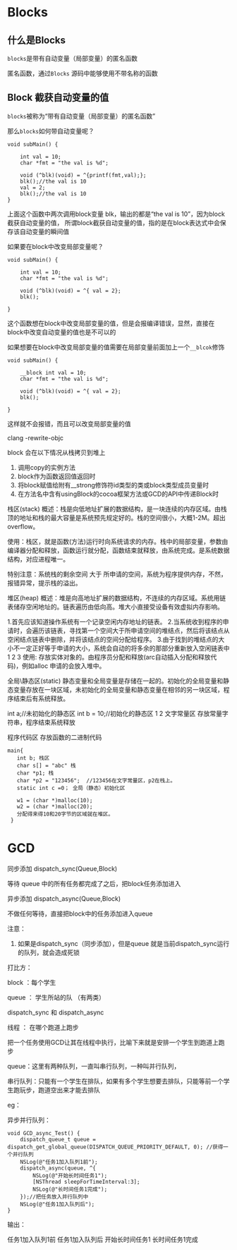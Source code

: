 # Blocks #

## 什么是Blocks ##

```blocks```是带有自动变量（局部变量）的匿名函数

匿名函数，通过```Blocks``` 源码中能够使用不带名称的函数





## Block 截获自动变量的值 ##

```blocks```被称为“带有自动变量（局部变量）的匿名函数”


那么```blocks```如何带自动变量呢？

```
void subMain() {
    
    int val = 10;
    char *fmt = "the val is %d";
    
    void (^blk)(void) = ^{printf(fmt,val);};
    blk();//the val is 10
    val = 2;
    blk();//the val is 10
}
```

上面这个函数中两次调用block变量 blk，输出的都是“the val is 10”，因为block截获自动变量的值，
所谓block截获自动变量的值，指的是在block表达式中会保存该自动变量的瞬间值


如果要在block中改变局部变量呢？

```
void subMain() {
    
    int val = 10;
    char *fmt = "the val is %d";
    
    void (^blk)(void) = ^{ val = 2};
    blk();
    
}
```

这个函数想在block中改变局部变量的值，但是会报编译错误，显然，直接在block中改变自动变量的值也是不可以的

如果想要在block中改变局部变量的值需要在局部变量前面加上一个```__blcok```修饰

```
void subMain() {
    
    __block int val = 10;
    char *fmt = "the val is %d";
    
    void (^blk)(void) = ^{ val = 2};
    blk();
    
}
```

这样就不会报错，而且可以改变局部变量的值


clang -rewrite-objc




block 会在以下情况从栈拷贝到堆上

1. 调用copy的实例方法
2. block作为函数返回值返回时
3. 将block赋值给附有__strong修饰符id类型的类或block类型成员变量时
4. 在方法名中含有usingBlock的cocoa框架方法或GCD的API中传递Block时



栈区(stack)
概述：栈是向低地址扩展的数据结构，是一块连续的内存区域。由栈顶的地址和栈的最大容量是系统预先规定好的。栈的空间很小，大概1-2M。超出overflow。

使用：栈区，就是函数(方法)运行时向系统请求的内存。栈中的局部变量，参数由编译器分配和释放，函数运行就分配，函数结束就释放，由系统完成。是系统数据结构，对应进程唯一。

特别注意：系统栈的剩余空间 大于 所申请的空间，系统为程序提供内存，不然，报错异常，提示栈的溢出。

堆区(heap)
概述：堆是向高地址扩展的数据结构，不连续的内存区域。系统用链表储存空闲地址的。链表遍历由低向高。堆大小直接受设备有效虚拟内存影响。

1.首先应该知道操作系统有一个记录空闲内存地址的链表。
2.当系统收到程序的申请时，会遍历该链表，寻找第一个空间大于所申请空间的堆结点，然后将该结点从空闲结点链表中删除，并将该结点的空间分配给程序。
3.由于找到的堆结点的大小不一定正好等于申请的大小，系统会自动的将多余的那部分重新放入空闲链表中
1
2
3
使用: 存放实体对象的。由程序员分配和释放(arc自动插入分配和释放代码)，例如alloc 申请的会放入堆中。

全局\静态区(static)
静态变量和全局变量是存储在一起的。初始化的全局变量和静态变量存放在一块区域，未初始化的全局变量和静态变量在相邻的另一块区域，程序结束后有系统释放。

int a;//未初始化的静态区
int b = 10;//初始化的静态区
1
2
文字常量区
存放常量字符串，程序结束系统释放

程序代码区
存放函数的二进制代码

```
main{
   int b; 栈区
   char s[] = "abc" 栈
   char *p1; 栈 
   char *p2 = "123456";  //123456在文字常量区，p2在栈上。
   static int c =0； 全局（静态）初始化区 

   w1 = (char *)malloc(10); 
   w2 = (char *)malloc(20); 
   分配得来得10和20字节的区域就在堆区。 
 }

```


# GCD

同步添加
dispatch_sync(Queue,Block) 

等待 queue 中的所有任务都完成了之后，把block任务添加进入

异步添加
dispatch_async(Queue,Block) 

不做任何等待，直接把block中的任务添加进入queue


注意：

1. 如果是dispatch_sync（同步添加），但是queue 就是当前dispatch_sync运行的队列，就会造成死锁


打比方：

block ：每个学生

queue ： 学生所站的队 （有两类）

dispatch_sync 和 dispatch_async

线程 ： 在哪个跑道上跑步



把一个任务使用GCD让其在线程中执行，比喻下来就是安排一个学生到跑道上跑步


queue：这里有两种队列，一直叫串行队列，一种叫并行队列，

串行队列：只能有一个学生在排队，如果有多个学生想要去排队，只能等前一个学生跑玩步，跑道空出来才能去排队




eg：

异步并行队列：

```
void GCD_async_Test() {
    dispatch_queue_t queue = dispatch_get_global_queue(DISPATCH_QUEUE_PRIORITY_DEFAULT, 0); //获得一个并行队列
    NSLog(@"任务1加入队列1前");
    dispatch_async(queue, ^{
        NSLog(@"开始长时间任务1");
        [NSThread sleepForTimeInterval:3];
        NSLog(@"长时间任务1完成");
    });//把任务放入并行队列中
    NSLog(@"任务1加入队列后");
}
```

输出：

任务1加入队列1前
任务1加入队列后
开始长时间任务1
长时间任务1完成














